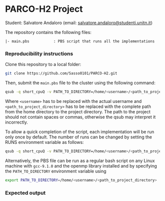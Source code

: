 # PARCO-H2 Project
Student: Salvatore Andaloro (email: [salvatore.andaloro@studenti.unitn.it](mailto:salvatore.andaloro@studenti.unitn.it))

The repository contains the following files:
```
|- main.pbs           : PBS script that runs all the implementations
```
### Reproducibility instructions
Clone this repository to a local folder:
```bash 
git clone https://github.com/Sasso0101/PARCO-H2.git
```
Then, submit the `main.pbs` file to the cluster using the following command:
```bash
qsub -q short_cpuQ -v PATH_TO_DIRECTORY=/home/<username>/<path_to_project_directory> /home/<username>/<path_to_project_directory>/main.pbs
```
Where `<username>` has to be replaced with the actual username and `<path_to_project_directory>` has to be replaced with the complete path from the home directory to the project directory. The path to the project should not contain spaces or commas, otherwise the qsub may interpret it incorrectly.

To allow a quick completion of the script, each implementation will be run only once by default. The number of runs can be changed by setting the RUNS environment variable as follows:
```bash
qsub -q short_cpuQ -v PATH_TO_DIRECTORY=/home/<username>/<path_to_project_directory>,RUNS=<number_of_runs> /home/<username>/<path_to_project_directory>/main.pbs
```

Alternatively, the PBS file can be run as a regular bash script on any Linux machine with `gcc-9.1.0` and the openmp library installed and by specifying the `PATH_TO_DIRECTORY` environment variable using
```bash
export PATH_TO_DIRECTORY=/home/<username>/<path_to_project_directory>
```

### Expected output